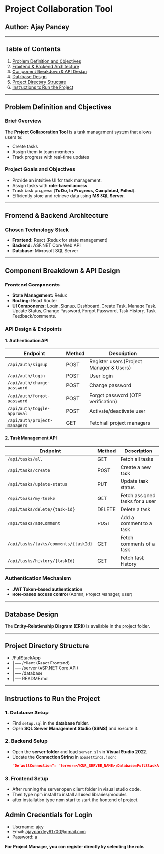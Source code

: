 # Project Collaboration Tool
## **Author: Ajay Pandey** 
---

## **Table of Contents**
1. [Problem Definition and Objectives](#problem-definition-and-objectives)
2. [Frontend & Backend Architecture](#frontend--backend-architecture)
3. [Component Breakdown & API Design](#component-breakdown--api-design)
4. [Database Design](#database-design)
5. [Project Directory Structure](#project-directory-structure)
6. [Instructions to Run the Project](#instructions-to-run-the-project)

---

## **Problem Definition and Objectives**

### **Brief Overview**
The **Project Collaboration Tool** is a task management system that allows users to:
- Create tasks
- Assign them to team members
- Track progress with real-time updates

### **Project Goals and Objectives**
- Provide an intuitive UI for task management.
- Assign tasks with **role-based access**.
- Track task progress (**To Do, In Progress, Completed, Failed**).
- Efficiently store and retrieve data using **MS SQL Server**.

---

## **Frontend & Backend Architecture**

### **Chosen Technology Stack**
- **Frontend:** React (Redux for state management)
- **Backend:** ASP.NET Core Web API
- **Database:** Microsoft SQL Server

---

## **Component Breakdown & API Design**

### **Frontend Components**
- **State Management:** Redux
- **Routing:** React Router
- **UI Components:** Login, Signup, Dashboard, Create Task, Manage Task, Update Status, Change Password, Forgot Password, Task History, Task Feedback/comments.

### **API Design & Endpoints**

#### **1. Authentication API**
| Endpoint | Method | Description |
|----------|--------|-------------|
| `/api/auth/signup` | POST | Register users (Project Manager & Users) |
| `/api/auth/login` | POST | User login |
| `/api/auth/change-password` | POST | Change password |
| `/api/auth/forgot-password` | POST | Forgot password (OTP verification) |
| `/api/auth/toggle-approval` | POST | Activate/deactivate user |
| `/api/auth/project-managers` | GET | Fetch all project managers |

#### **2. Task Management API**
| Endpoint | Method | Description |
|----------|--------|-------------|
| `/api/tasks/all` | GET | Fetch all tasks |
| `/api/tasks/create` | POST | Create a new task |
| `/api/tasks/update-status` | PUT | Update task status |
| `/api/tasks/my-tasks` | GET | Fetch assigned tasks for a user |
| `/api/tasks/delete/{task-id}` | DELETE | Delete a task |
| `/api/tasks/addComment` | POST | Add a comment to a task |
| `/api/tasks/tasks/comments/{taskId}` | GET | Fetch comments of a task |
| `/api/tasks/history/{taskId}` | GET | Fetch task history |

### **Authentication Mechanism**
- **JWT Token-based authentication**
- **Role-based access control** (Admin, Project Manager, User)

---

## **Database Design**
The **Entity-Relationship Diagram (ERD)** is available in the project folder.

---

## **Project Directory Structure**
- /FullStackApp
- │── /client (React Frontend)
- │── /server (ASP.NET Core API)
- │── /database
- │── README.md


---

## **Instructions to Run the Project**

### **1. Database Setup**
- Find `setup.sql` in the **database folder**.
- Open **SQL Server Management Studio (SSMS)** and execute it.

### **2. Backend Setup**
- Open the **server folder** and load `server.sln` in **Visual Studio 2022**.
- Update the **Connection String** in `appsettings.json`:
  ```json
  "DefaultConnection": "Server=<YOUR_SERVER_NAME>;Database=FullStackAppDB;Trusted_Connection=True;TrustServerCertificate=True;"

### **3. Frontend Setup**
- After running the  server open client folder in visual studio code.
- Then type npm install to install all used libraries/modules
- after installation type npm start to start the frontend of project.


## **Admin Credentials for Login**
- Username: ajay
- Email: ajaypandey91700@gmail.com
- Password: a
  
**For Project Manager, you can register directly by selecting the role.**
